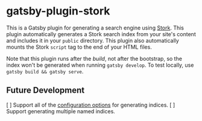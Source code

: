 # gatsby-plugin-stork

This is a Gatsby plugin for generating a search engine using [Stork](https://github.com/jameslittle230/stork).
This plugin automatically generates a Stork search index from your site's content and includes it in your `public` directory.
This plugin also automatically mounts the Stork `script` tag to the end of your HTML files.

Note that this plugin runs after the _build_, not after the bootstrap, so the index won't be generated when running `gatsby develop`.
To test locally, use `gatsby build && gatsby serve`.

## Future Development

[ ] Support all of the [configuration options](https://stork-search.net/docs/config-ref) for generating indices.
[ ] Support generating multiple named indices.
